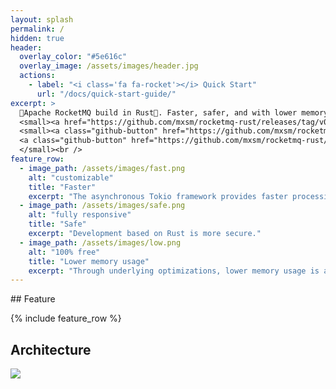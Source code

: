 ```yaml
---
layout: splash
permalink: /
hidden: true
header:
  overlay_color: "#5e616c"
  overlay_image: /assets/images/header.jpg
  actions:
    - label: "<i class='fa fa-rocket'></i> Quick Start"
      url: "/docs/quick-start-guide/"
excerpt: >
  🚀Apache RocketMQ build in Rust🦀. Faster, safer, and with lower memory usage.<br />
  <small><a href="https://github.com/mxsm/rocketmq-rust/releases/tag/v0.3.0">Latest release 🔖v0.3.0</a></small><br />
  <small><a class="github-button" href="https://github.com/mxsm/rocketmq-rust" data-icon="octicon-star" data-show-count="true" aria-label="Star mxsm/rocketmq-rust on GitHub">Star</a>
  <a class="github-button" href="https://github.com/mxsm/rocketmq-rust/fork" data-icon="octicon-repo-forked" data-show-count="true" aria-label="Fork mxsm/rocketmq-rust on GitHub">Fork</a>  
  </small><br />
feature_row:
  - image_path: /assets/images/fast.png
    alt: "customizable"
    title: "Faster"
    excerpt: "The asynchronous Tokio framework provides faster processing."
  - image_path: /assets/images/safe.png
    alt: "fully responsive"
    title: "Safe"
    excerpt: "Development based on Rust is more secure."
  - image_path: /assets/images/low.png
    alt: "100% free"
    title: "Lower memory usage"
    excerpt: "Through underlying optimizations, lower memory usage is achieved."
---
```


<script async defer src="https://buttons.github.io/buttons.js"></script>
<meta name="algolia-site-verification"  content="AECDAB6BC16D0E19" />
## Feature

{% include feature_row %}



## Architecture

![](/assets/images/architecture.png)


